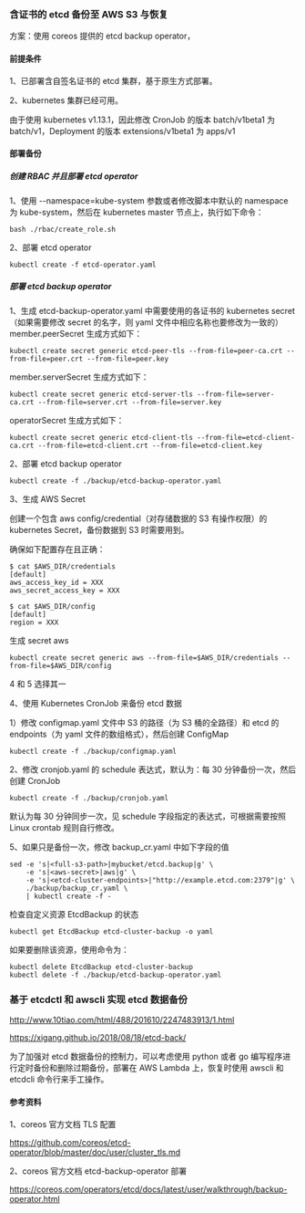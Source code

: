 ### 含证书的 etcd 备份至 AWS S3 与恢复

方案：使用 coreos 提供的 etcd backup operator，

#### 前提条件
1、已部署含自签名证书的 etcd 集群，基于原生方式部署。

2、kubernetes 集群已经可用。

由于使用 kubernetes v1.13.1，因此修改 CronJob 的版本 batch/v1beta1 为 batch/v1，Deployment 的版本 extensions/v1beta1 为 apps/v1


#### 部署备份
##### 创建 RBAC 并且部署 etcd operator
1、使用 --namespace=kube-system 参数或者修改脚本中默认的 namespace 为 kube-system，然后在 kubernetes master 节点上，执行如下命令：
```angular2html
bash ./rbac/create_role.sh
```

2、部署 etcd operator
```angular2html
kubectl create -f etcd-operator.yaml
```

##### 部署 etcd backup operator
1、生成 etcd-backup-operator.yaml 中需要使用的各证书的 kubernetes secret（如果需要修改 secret 的名字，则 yaml 文件中相应名称也要修改为一致的）
member.peerSecret 生成方式如下：
```angular2html
kubectl create secret generic etcd-peer-tls --from-file=peer-ca.crt --from-file=peer.crt --from-file=peer.key
```
member.serverSecret 生成方式如下：
```angular2html
kubectl create secret generic etcd-server-tls --from-file=server-ca.crt --from-file=server.crt --from-file=server.key
```
operatorSecret 生成方式如下：
```angular2html
kubectl create secret generic etcd-client-tls --from-file=etcd-client-ca.crt --from-file=etcd-client.crt --from-file=etcd-client.key
```

2、部署 etcd backup operator
```angular2html
kubectl create -f ./backup/etcd-backup-operator.yaml
```
3、生成 AWS Secret

创建一个包含 aws config/credential（对存储数据的 S3 有操作权限）的 kubernetes Secret，备份数据到 S3 时需要用到。

确保如下配置存在且正确：
```angular2html
$ cat $AWS_DIR/credentials
[default]
aws_access_key_id = XXX
aws_secret_access_key = XXX

$ cat $AWS_DIR/config
[default]
region = XXX
```

生成 secret aws
```angular2html
kubectl create secret generic aws --from-file=$AWS_DIR/credentials --from-file=$AWS_DIR/config
```

4 和 5 选择其一

4、使用 Kubernetes CronJob 来备份 etcd 数据

1）修改 configmap.yaml 文件中 S3 的路径（为 S3 桶的全路径）和 etcd 的 endpoints（为 yaml 文件的数组格式），然后创建 ConfigMap 
```angular2html
kubectl create -f ./backup/configmap.yaml
```

2、修改 cronjob.yaml 的 schedule 表达式，默认为：每 30 分钟备份一次，然后创建 CronJob
```angular2html
kubectl create -f ./backup/cronjob.yaml
```
默认为每 30 分钟同步一次，见 schedule 字段指定的表达式，可根据需要按照 Linux crontab 规则自行修改。

5、如果只是备份一次，修改 backup_cr.yaml 中如下字段的值
```angular2html
sed -e 's|<full-s3-path>|mybucket/etcd.backup|g' \
    -e 's|<aws-secret>|aws|g' \
    -e 's|<etcd-cluster-endpoints>|"http://example.etcd.com:2379"|g' \
    ./backup/backup_cr.yaml \
    | kubectl create -f -
```
检查自定义资源 EtcdBackup 的状态
```angular2html
kubectl get EtcdBackup etcd-cluster-backup -o yaml
```

如果要删除该资源，使用命令为：
```angular2html
kubectl delete EtcdBackup etcd-cluster-backup
kubectl delete -f ./backup/etcd-backup-operator.yaml
```

### 基于 etcdctl 和 awscli 实现 etcd 数据备份

http://www.10tiao.com/html/488/201610/2247483913/1.html

https://xigang.github.io/2018/08/18/etcd-back/

为了加强对 etcd 数据备份的控制力，可以考虑使用 python 或者 go 编写程序进行定时备份和删除过期备份，部署在 AWS Lambda 上，恢复时使用 awscli 和 etcdcli 命令行来手工操作。



#### 参考资料
1、coreos 官方文档 TLS 配置

https://github.com/coreos/etcd-operator/blob/master/doc/user/cluster_tls.md

2、coreos 官方文档 etcd-backup-operator 部署

https://coreos.com/operators/etcd/docs/latest/user/walkthrough/backup-operator.html




